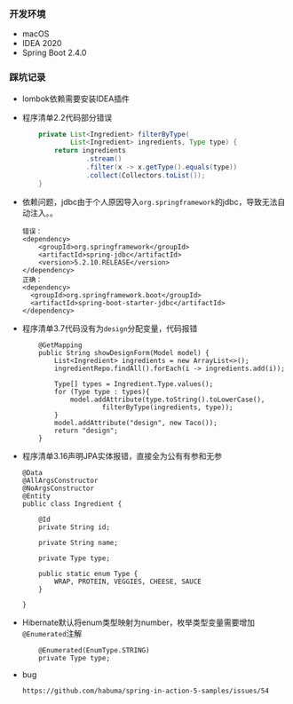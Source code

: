 ### 开发环境
- macOS
- IDEA 2020
- Spring Boot 2.4.0

### 踩坑记录
- lombok依赖需要安装IDEA插件

- 程序清单2.2代码部分错误

  ```java
      private List<Ingredient> filterByType(
              List<Ingredient> ingredients, Type type) {
          return ingredients
                  .stream()
                  .filter(x -> x.getType().equals(type))
                  .collect(Collectors.toList());
      }
  ```

- 依赖问题，jdbc由于个人原因导入`org.springframework`的jdbc，导致无法自动注入。。

  ```
  错误：
  <dependency>
      <groupId>org.springframework</groupId>
      <artifactId>spring-jdbc</artifactId>
      <version>5.2.10.RELEASE</version>
  </dependency>
  正确：
  <dependency>
  	<groupId>org.springframework.boot</groupId>
  	<artifactId>spring-boot-starter-jdbc</artifactId>
  </dependency>
  ```
  
- 程序清单3.7代码没有为`design`分配变量，代码报错

  ```
      @GetMapping
      public String showDesignForm(Model model) {
          List<Ingredient> ingredients = new ArrayList<>();
          ingredientRepo.findAll().forEach(i -> ingredients.add(i));
  
          Type[] types = Ingredient.Type.values();
          for (Type type : types){
              model.addAttribute(type.toString().toLowerCase(),
                      filterByType(ingredients, type));
          }
          model.addAttribute("design", new Taco());
          return "design";
      }
  ```

- 程序清单3.16声明JPA实体报错，直接全为公有有参和无参

  ```
  @Data
  @AllArgsConstructor
  @NoArgsConstructor
  @Entity
  public class Ingredient {
  
      @Id
      private String id;
  
      private String name;
  
      private Type type;
  
      public static enum Type {
          WRAP, PROTEIN, VEGGIES, CHEESE, SAUCE
      }
  
  }
  ```

- Hibernate默认将enum类型映射为number，枚举类型变量需要增加`@Enumerated`注解

  ```
      @Enumerated(EnumType.STRING)
      private Type type;
  ```

- bug

  ```
  https://github.com/habuma/spring-in-action-5-samples/issues/54
  ```

  

